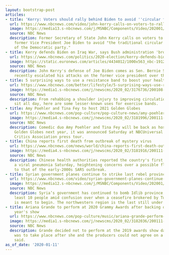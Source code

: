 ```yaml
---
layout: bootstrap-post
articles:
- title: 'Kerry: Voters should rally behind Biden to avoid ''circular firing squad'''
  url: https://www.nbcnews.com/video/john-kerry-calls-on-voters-to-rally-behind-joe-biden-early-to-avoid-circular-firing-squad-76505157875
  image: https://media13.s-nbcnews.com/j/MSNBC/Components/Video/202001/f_mo_kerry_blog_200111.nbcnews-fp-1200-630.jpg
  source: NBC News
  description: Former Secretary of State John Kerry calls on voters to rally behind
    former Vice President Joe Biden to avoid "the traditional circular firing squad
    of the Democratic party."
- title: Kerry defends Biden on Iraq War, says Bush administration 'broke their word'
  url: https://www.nbcnews.com/politics/2020-election/kerry-defends-biden-iraq-war-says-bush-administration-broke-their-n1114111
  image: https://static.euronews.com/articles/4434012/1000x563_nbc-191205-biden-kerry-al-1250_60d676cd505c8e877d5b2a1189161435.jpg
  source: NBC News
  description: John Kerry's defense of Joe Biden comes as Sen. Bernie Sanders has
    recently escalated his attacks on the former vice president over the Iraq War.
- title: 5 surprising ways to use a resistance band to boost your health
  url: https://www.nbcnews.com/better/lifestyle/5-surprising-ways-use-resistance-band-boost-your-health-ncna1112091
  image: https://media1.s-nbcnews.com/j/newscms/2020_02/3176736/200108-resistance-band-al-1250_6e8296f964fc45fc8e743271468022e9.nbcnews-fp-1200-630.jpg
  source: NBC News
  description: From rehabbing a shoulder injury to improving circulation when you
    sit all day, here are some lesser-known uses for exercise bands.
- title: Amy Poehler and Tina Fey to host 2021 Golden Globes
  url: https://www.nbcnews.com/pop-culture/pop-culture-news/amy-poehler-tina-fey-host-2021-golden-globes-n1114096
  image: https://media4.s-nbcnews.com/j/newscms/2020_02/3181996/200111-amy-poehler-tina-fey-al-1444_813d2f63a27ed3f9955ea8c4a469c02f.nbcnews-fp-1200-630.jpg
  source: NBC News
  description: Comedic duo Amy Poehler and Tina Fey will be back as hosts of the annual
    Golden Globes next year, it was announced Saturday at NBCUniversal's Television
    Critics Association press tour.
- title: China reports first death from outbreak of mystery virus
  url: https://www.nbcnews.com/news/world/china-reports-first-death-outbreak-mystery-virus-n1114051
  image: https://media4.s-nbcnews.com/j/newscms/2020_02/3181916/200111-china-pneumonia-al-1117_68d291521642f75857d9e9ae9f0a7ecc.nbcnews-fp-1200-630.jpg
  source: NBC News
  description: Chinese health authorities reported the country's first death from
    a viral pneumonia Saturday, heightening concerns over a possible flare-up similar
    to that of the early-2000s SARS outbreak.
- title: Syrian government planes continue to strike last rebel province
  url: https://www.nbcnews.com/video/syrian-government-planes-continue-to-strike-last-rebel-province-76504133891
  image: https://media12.s-nbcnews.com/j/MSNBC/Components/Video/202001/Syria-thumbnail-1.nbcnews-fp-1200-630.jpg
  source: NBC News
  description: Syria’s government has continued to bomb Idlib province, killing at
    least 10 people amid confusion over when a ceasefire brokered by Turkey and Russia
    is meant to begin. The northwestern region is the last still under rebel control.
- title: Ariana Grande to perform at 2020 Grammy Awards after backing out of last
    year's show
  url: https://www.nbcnews.com/pop-culture/music/ariana-grande-perform-2020-grammy-awards-after-backing-out-last-n1114101
  image: https://media1.s-nbcnews.com/j/newscms/2020_02/3182036/200111-ariana-grande-al-1627_18cb8bafa6f2b2c44d492e0c3eb428aa.nbcnews-fp-1200-630.jpg
  source: NBC News
  description: Grande decided not to perform at the 2019 awards show days before it
    was to take place after she and the producers could not agree on a song, sources
    said.
as_of_date: '2020-01-11'
---
```


